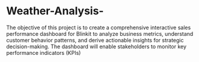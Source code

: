 # Weather-Analysis-
The objective of this project is to create a comprehensive interactive sales performance dashboard for Blinkit to analyze business metrics, understand customer behavior patterns, and derive actionable insights for strategic decision-making. The dashboard will enable stakeholders to monitor key performance indicators (KPIs)
